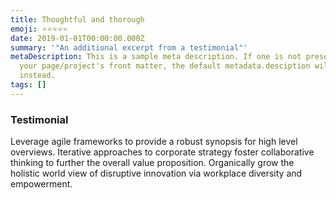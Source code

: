 ```yaml
---
title: Thoughtful and thorough
emoji: ⭐⭐⭐⭐⭐
date: 2019-01-01T00:00:00.000Z
summary: '"An additional excerpt from a testimonial"'
metaDescription: This is a sample meta description. If one is not present in
  your page/project's front matter, the default metadata.desciption will be used
  instead.
tags: []
---
```

### Testimonial

Leverage agile frameworks to provide a robust synopsis for high level overviews. Iterative approaches to corporate strategy foster collaborative thinking to further the overall value proposition. Organically grow the holistic world view of disruptive innovation via workplace diversity and empowerment.